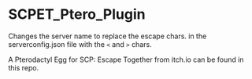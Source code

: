 # SCPET_Ptero_Plugin
 
Changes the server name to replace the escape chars. in the serverconfig.json file with the `<` and `>` chars.

A Pterodactyl Egg for SCP: Escape Together from itch.io can be found in this repo.